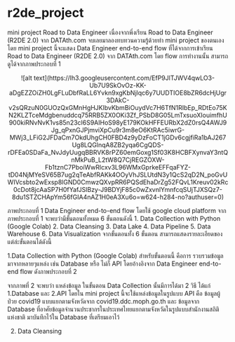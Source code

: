 # r2de_project
mini project  Road to Data Engineer
เนื่องจากพึ่งเรียน Road to Data Engineer (R2DE 2.0) จาก DATAth.com จบเลยมาลองทบทวนความรู้ด้วยทำ mini project ของตนเอง โดย mini project นี้จะแสดง Data Engineer end-to-end flow ที่ได้จากการเข้าเรียน Road to Data Engineer (R2DE 2.0) จาก DATAth.com โดย flow การทำงานนั้น สามารถดูได้จากภาพประกอบที่ 1
<p align="center">
 ![alt text](https://lh3.googleusercontent.com/EfP9JlTJWV4qwLO3-Ub7U9SkOvOz-KK-aDgEZZOiZH0LgFLuDbfRaLL6Yvkn9xgKbNjlqc6y7UUDTIOE8bZR6dcHjUgr3DAkC-v2sQRzuN0GUOzQxGMnHgHJKlbvKbmBiOuydVc7H6TfN1RIbEp_RDtEo75KN2KLZTceMdgbenuddcq75RRB5ZX0OKi3Zf_PSbD8G05LmTxsuoXIouimfhU900kiRNvNvK1vs85n23cl6S9AIHoS98yE179KOkHFFEURbX2dZ0rsQ4AWJ9Jg_qPxnGJPjmviXpCu9r3m8eO6KtRAc5iwrG-MWj3_LFiG2JFDaCm7OkdUhgCH0FBD4z9yDzFoCT1jGDv6cgjfiRa1bAJ267Ug8LQGlnqA8ZB2yqa6CgQDS-rDFEa0SDaFa_NvJdyUugqBBRVK8rPZ60emGoxg1Sf03K8HCBFXynvaY3ntQnMkPuB_L2tW8Q7CjREGZOXW-Fb1tznC7PboiWwRlcxv3L96WMxGprkeEFFqaFYZ-tD04NjMYeSV65B7ug2qTeAbfRAKk4OOyVhJSLUtdN3y1QcS2qD2N_poGvUWIVcsbto2wExsp8lGND0CmwzQXvpRR6PQSdEhaDrZg52FQvL1Kreuv02kRc0cDot8jcAaSP7H0fYafJSlBzy-J9BDYjF85c0wZxvnlYmnfcqSUjTJXSQz7-8du1STZCHApYm56fGIA4nAZ1H0eA3Xu6o=w624-h284-no?authuser=0)
 </p>
ภาพประกอบที่ 1 Data Engineer end-to-end flow โดยใช้ google cloud platform
จากภาพประกอบที่ 1 จะพบว่ามีขั้นตอนทั้งหมด 6 ขั้นตอนดังนี้
1.	Data Collection with Python (Google Colab)
2.	Data Cleansing
3.	Data Lake
4.	Data Pipeline
5.	Data Warehouse
6.	Data Visualization
จากขั้นตอนทั้ง 6 ขั้นตอน สามารถแสดงรายละเอียดของแต่ล่ะขั้นตอนได้ดังนี้

1.Data Collection with Python (Google Colab)
	สำหรับขั้นตอนนี้ คือการ รวบรวมข้อมูลมาจากหลายๆแหล่ง เช่น Database หรือ ไม่ก็ API
โดยอ้างอิงจาก Data Engineer end-to-end flow ดังภาพประกอบที่ 2
 
จากภาพที่ 2 จะพบว่า แหล่งข้อมูล ในขั้นตอน Data Collection นั้นมีการได้มา 2 วิธี ได้แก่ 1.Database และ 2.API โดยใน mini project นี้จะใช้แหล่งข้อมูลในรูปแบบ API คือ ข้อมูลผู้ป่วย covid19 แบบแยกตามจังหวัดจาก covid19.ddc.moph.go.th และ ข้อมูลจาก Database ที่อาศัยข้อมูลจำนวนประชากรในประเทศไทยแยกตามจังหวัดในรูปแบบสำนักงานสถิติแห่งชาติ มาบันทึกไว้ใน Database ที่เตรียมเอาไว้

2. Data Cleansing



